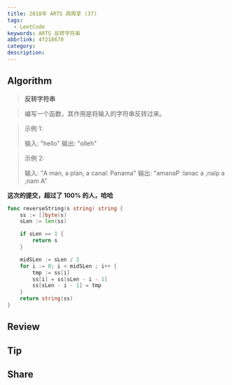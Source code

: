 ```yaml
---
title: 2018年 ARTS 周周享 (37)
tags:
  - LeetCode
keywords: ARTS 反转字符串
abbrlink: 4f218670
category:
description:
---
```


## Algorithm

> **反转字符串**

> 编写一个函数，其作用是将输入的字符串反转过来。

> 示例 1:
> 
> 输入: "hello"
> 输出: "olleh"

> 示例 2:
> 
> 输入: "A man, a plan, a canal: Panama"
> 输出: "amanaP :lanac a ,nalp a ,nam A"

**这次的提交，超过了 100% 的人，哈哈**
```go
func reverseString(s string) string {
    ss := []byte(s)
    sLen := len(ss)

    if sLen == 1 {
        return s
    }

    midSLen := sLen / 2
    for i := 0; i < midSLen ; i++ {
        tmp := ss[i]
        ss[i] = ss[sLen - i - 1]
        ss[sLen - i - 1] = tmp
    }
    return string(ss)
}
```

## Review

## Tip

## Share
